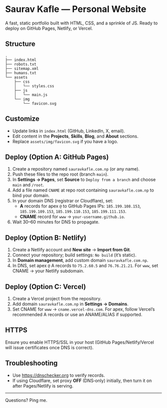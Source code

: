 
# Saurav Kafle — Personal Website

A fast, static portfolio built with HTML, CSS, and a sprinkle of JS. Ready to deploy on GitHub Pages, Netlify, or Vercel.

## Structure
```
.
├── index.html
├── robots.txt
├── sitemap.xml
├── humans.txt
└── assets
    ├── css
    │   └── styles.css
    ├── js
    │   └── main.js
    └── img
        └── favicon.svg
```

## Customize
- Update links in `index.html` (GitHub, LinkedIn, X, email).
- Edit content in the **Projects**, **Skills**, **Blog**, and **About** sections.
- Replace `assets/img/favicon.svg` if you have a logo.

## Deploy (Option A: GitHub Pages)
1. Create a repository named `sauravkafle.com.np` (or any name).
2. Push these files to the repo root (branch `main`).
3. In **Settings → Pages**, set **Source** to `Deploy from a branch` and choose `main` and `/root`.
4. Add a file named `CNAME` at repo root containing `sauravkafle.com.np` to bind your domain.
5. In your domain DNS (registrar or Cloudflare), set:
   - **A** records for apex `@` to GitHub Pages IPs: `185.199.108.153`, `185.199.109.153`, `185.199.110.153`, `185.199.111.153`.
   - **CNAME** record for `www` → `your-username.github.io`.
6. Wait 30–60 minutes for DNS to propagate.

## Deploy (Option B: Netlify)
1. Create a Netlify account and **New site** → **Import from Git**.
2. Connect your repository; build settings: `No build` (it’s static).
3. In **Domain management**, add custom domain `sauravkafle.com.np`.
4. In DNS, set apex `@` A records to `75.2.60.5` and `76.76.21.21`. For `www`, set CNAME → your Netlify subdomain.

## Deploy (Option C: Vercel)
1. Create a Vercel project from the repository.
2. Add domain `sauravkafle.com.np` in **Settings → Domains**.
3. Set CNAME for `www` → `cname.vercel-dns.com`. For apex, follow Vercel’s recommended A records or use an ANAME/ALIAS if supported.

## HTTPS
Ensure you enable HTTPS/SSL in your host (GitHub Pages/Netlify/Vercel will issue certificates once DNS is correct).

## Troubleshooting
- Use https://dnschecker.org to verify records.
- If using Cloudflare, set proxy **OFF** (DNS‑only) initially, then turn it on after Pages/Netlify is serving.

---

Questions? Ping me.
